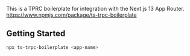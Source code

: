 This is a TPRC boilerplate for integration with the Next.js 13 App Router.
https://www.npmjs.com/package/ts-trpc-boilerplate

## Getting Started


```bash
npx ts-trpc-boilerplate <app-name>
```

